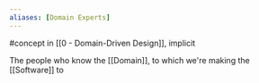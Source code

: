 ```yaml
---
aliases: [Domain Experts]
---
```


#concept in [[0 - Domain-Driven Design]], implicit

The people who know the [[Domain]], to which we're making the [[Software]] to
